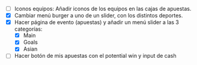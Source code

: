 - [ ] Iconos equipos: Añadir iconos de los equipos en las cajas de apuestas.
- [x] ⁠Cambiar menú burger a uno de un slider, con los distintos deportes.
- [x] ⁠Hacer página de evento (apuestas) y añadir un menú slider a las 3 categorías: 
	- [x] Main
	- [x] Goals
	- [x] Asian
- [ ] Hacer botón de mis apuestas con el potential win y input de cash
